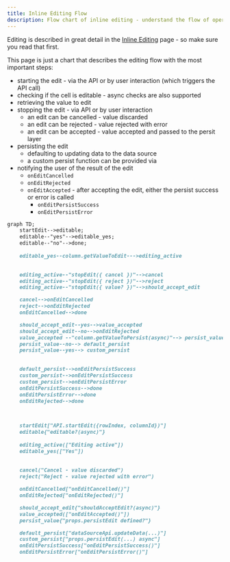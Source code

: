 ```yaml
---
title: Inline Editing Flow
description: Flow chart of inline editing - understand the flow of operations when performing edits in Infinite Table for React
---
```


Editing is described in great detail in the [Inline Editing](/docs/learn/editing/inline-editing) page - so make sure you read that first.

This page is just a chart that describes the editing flow with the most important steps:

* starting the edit - via the API or by user interaction (which triggers the API call)
* checking if the cell is editable - async checks are also supported
* retrieving the value to edit
* stopping the edit - via API or by user interaction
  * an edit can be cancelled - value discarded
  * an edit can be rejected - value rejected with error
  * an edit can be accepted - value accepted and passed to the persit layer
* persisting the edit
  * defaulting to updating data to the data source
  * a custom persist function can be provided via <PropLink name="persistEdit" />
* notifying the user of the result of the edit
  * `onEditCancelled`
  * `onEditRejected`
  * `onEditAccepted` - after accepting the edit, either the persist success or error is called
    * `onEditPersistSuccess`
    * `onEditPersistError`

```mmd
graph TD;
    startEdit-->editable;
    editable--"yes"-->editable_yes;
    editable--"no"-->done;
    
    editable_yes--column.getValueToEdit--->editing_active

    
    editing_active--"stopEdit({ cancel })"-->cancel
    editing_active--"stopEdit({ reject })"-->reject
    editing_active--"stopEdit({ value? })"-->should_accept_edit

    cancel-->onEditCancelled
    reject-->onEditRejected
    onEditCancelled-->done

    should_accept_edit--yes-->value_accepted
    should_accept_edit--no-->onEditRejected
    value_accepted --"column.getValueToPersist(async)"--> persist_value
    persist_value--no--> default_persist
    persist_value--yes--> custom_persist
    

    default_persist-->onEditPersistSuccess
    custom_persist-->onEditPersistSuccess
    custom_persist-->onEditPersistError
    onEditPersistSuccess-->done
    onEditPersistError-->done
    onEditRejected-->done
    


    startEdit["API.startEdit({rowIndex, columnId})"]
    editable{"editable?(async)"}
        
    editing_active(["Editing active"])
    editable_yes(["Yes"])
    
    
    cancel("Cancel - value discarded")
    reject("Reject - value rejected with error")

    onEditCancelled["onEditCancelled()"]
    onEditRejected["onEditRejected()"]

    should_accept_edit{"shouldAcceptEdit?(async)"}
    value_accepted(["onEditAccepted()"])
    persist_value{"props.persistEdit defined?"}

    default_persist["dataSourceApi.updateData(...)"]
    custom_persist["props.persistEdit(...) async"]
    onEditPersistSuccess["onEditPersistSuccess()"]
    onEditPersistError["onEditPersistError()"] 
```